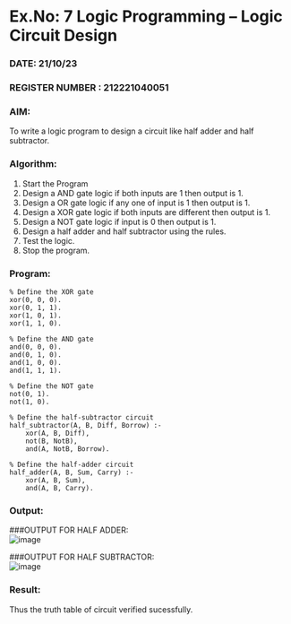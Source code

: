 # Ex.No: 7  Logic Programming –  Logic Circuit Design
### DATE: 21/10/23
### REGISTER NUMBER : 212221040051
### AIM: 
To write a logic program to design a circuit like half adder and half subtractor.
###  Algorithm:
1. Start the Program
2. Design a AND gate logic if both inputs are 1 then output is 1.
3. Design a OR gate logic if any one of input is 1 then output is 1.
4. Design a XOR gate logic if both inputs are different then output is 1.
5. Design a NOT gate logic if input is 0 then output is 1.
6. Design a half adder and half subtractor using the rules.
7. Test the logic.
8. Stop the program.

### Program:
```
% Define the XOR gate
xor(0, 0, 0).
xor(0, 1, 1).
xor(1, 0, 1).
xor(1, 1, 0).

% Define the AND gate
and(0, 0, 0).
and(0, 1, 0).
and(1, 0, 0).
and(1, 1, 1).

% Define the NOT gate
not(0, 1).
not(1, 0).

% Define the half-subtractor circuit
half_subtractor(A, B, Diff, Borrow) :-
    xor(A, B, Diff),
    not(B, NotB),
    and(A, NotB, Borrow).

% Define the half-adder circuit
half_adder(A, B, Sum, Carry) :-
    xor(A, B, Sum),
    and(A, B, Carry).

```
### Output:
###OUTPUT FOR HALF ADDER: <br>
![image](https://github.com/HariHaranLK/AI_Lab_2023-24/assets/132996089/2baee3b7-49bb-472e-822f-c4fc9da837f7)

###OUTPUT FOR HALF SUBTRACTOR: <br>
![image](https://github.com/HariHaranLK/AI_Lab_2023-24/assets/132996089/c7f7f470-44bf-42a4-a0a7-c35f0c6f1506)

### Result:
Thus the truth table of circuit verified sucessfully.
